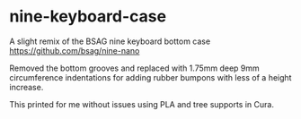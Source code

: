 # nine-keyboard-case
A slight remix of the BSAG nine keyboard bottom case https://github.com/bsag/nine-nano

Removed the bottom grooves and replaced with 1.75mm deep 9mm circumference indentations for adding rubber bumpons with less of a height increase.

This printed for me without issues using PLA and tree supports in Cura.
